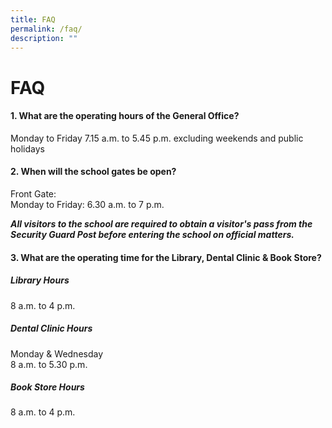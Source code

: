 ```yaml
---
title: FAQ
permalink: /faq/
description: ""
---
```



# FAQ

#### 1\. What are the operating hours of the General Office?

  
Monday to Friday 7.15 a.m. to 5.45 p.m. excluding weekends and public holidays  
  

#### 2\. When will the school gates be open?

  
Front Gate:  
Monday to Friday: 6.30 a.m. to 7 p.m.   
  
**_All visitors to the school are required to obtain a visitor's pass from the Security Guard Post before entering the school on official matters._**  
  

#### 3\. What are the operating time for the Library, Dental Clinic & Book Store?

  
##### **Library Hours**  
8 a.m. to 4 p.m.  
  
##### **Dental Clinic Hours**  
Monday & Wednesday  
8 a.m. to 5.30 p.m.  
  
##### **Book Store Hours**  
8 a.m. to 4 p.m.